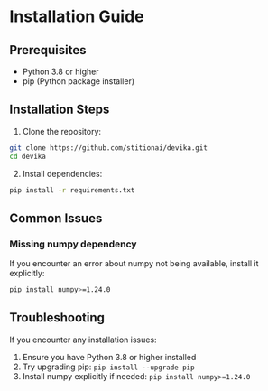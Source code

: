 # Installation Guide

## Prerequisites
- Python 3.8 or higher
- pip (Python package installer)

## Installation Steps

1. Clone the repository:
```bash
git clone https://github.com/stitionai/devika.git
cd devika
```

2. Install dependencies:
```bash
pip install -r requirements.txt
```

## Common Issues

### Missing numpy dependency
If you encounter an error about numpy not being available, install it explicitly:
```bash
pip install numpy>=1.24.0
```

## Troubleshooting
If you encounter any installation issues:
1. Ensure you have Python 3.8 or higher installed
2. Try upgrading pip: `pip install --upgrade pip`
3. Install numpy explicitly if needed: `pip install numpy>=1.24.0`
